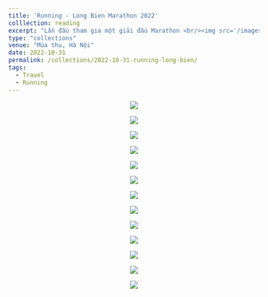 ```yaml
---
title: 'Running - Long Bien Marathon 2022'
colllection: reading
excerpt: "Lần đầu tham gia một giải đấu Marathon <br/><img src='/images/mylife/running-long-bien-2022/IMG_1563_excerpt.PNG'>"
type: "collections"
venue: "Mùa thu, Hà Nội"
date: 2022-10-31
permalink: /collections/2022-10-31-running-long-bien/
tags:
  - Travel
  - Running
---
```


<head>
    <style type="text/css">
        figure{text-align: center;}
        math{text-align: center;}
    </style>
</head>

<p style="text-align:center;">
  <img src='/images/mylife/running-long-bien-2022/IMG_1563.PNG'>
</p>

<p style="text-align:center;">
  <img src='/images/mylife/running-long-bien-2022/IMG_1564.JPG'>
</p>

<p style="text-align:center;">
  <img src='/images/mylife/running-long-bien-2022/IMG_1570.JPG'>
</p>

<p style="text-align:center;">
  <img src='/images/mylife/running-long-bien-2022/IMG_1535.PNG'>
</p>

<p style="text-align:center;">
  <img src='/images/mylife/running-long-bien-2022/IMG_1559.PNG'>
</p>

<p style="text-align:center;">
  <img src='/images/mylife/running-long-bien-2022/IMG_1573.JPG'>
</p>

<p style="text-align:center;">
  <img src='/images/mylife/running-long-bien-2022/IMG_1574.JPG'>
</p>

<p style="text-align:center;">
  <img src='/images/mylife/running-long-bien-2022/IMG_1598.JPG'>
</p>

<p style="text-align:center;">
  <img src='/images/mylife/running-long-bien-2022/IMG_1577.PNG'>
</p>

<p style="text-align:center;">
  <img src='/images/mylife/running-long-bien-2022/IMG_1589.JPG'>
</p>

<p style="text-align:center;">
  <img src='/images/mylife/running-long-bien-2022/BFD05EA2-7F12-44B9-B9E9-88D524C7B61E.JPG'>
</p>

<p style="text-align:center;">
  <img src='/images/mylife/running-long-bien-2022/838DF696-AB41-4F17-BE94-108CF082BE11.JPG'>
</p>

<p style="text-align:center;">
  <img src='/images/mylife/running-long-bien-2022/IMG_1584.PNG'>
</p>